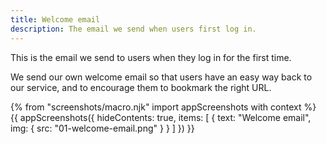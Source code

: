 ```yaml
---
title: Welcome email
description: The email we send when users first log in.
---
```

This is the email we send to users when they log in for the first time.

We send our own welcome email so that users have an easy way back to our service, and to encourage them to bookmark the right URL.

{% from "screenshots/macro.njk" import appScreenshots with context %}
{{ appScreenshots({
  hideContents: true,
  items: [
    {
      text: "Welcome email",
      img: { src: "01-welcome-email.png" }
    }
  ]
}) }}
